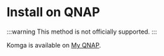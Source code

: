 # Install on QNAP

:::warning
This method is not officially supported.
:::

Komga is available on [My QNAP](https://www.myqnap.org/product/komga/).
